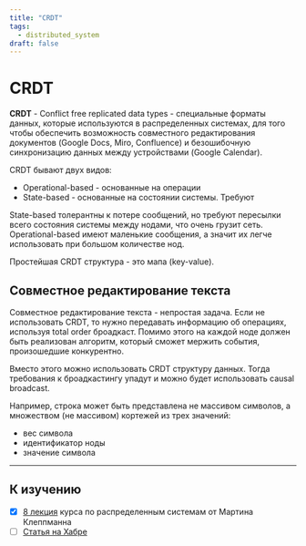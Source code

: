 ```yaml
---
title: "CRDT"
tags:
  - distributed_system
draft: false
---
```


# CRDT

**CRDT** - Conflict free replicated data types - специальные форматы данных, которые используются в распределенных системах, для того чтобы обеспечить возможность совместного редактирования документов (Google Docs, Miro, Confluence) и безошибочную синхронизацию данных между устройствами (Google Calendar).

CRDT бывают двух видов:
- Operational-based - основанные на операции
- State-based - основанные на состоянии системы. Требуют 

State-based толерантны к потере сообщений, но требуют пересылки всего состояния системы между нодами, что очень грузит сеть.
Operational-based имеют маленькие сообщения, а значит их легче использовать при большом количестве нод.

Простейшая CRDT структура - это мапа (key-value).


## Совместное редактирование текста
Совместное редактирование текста - непростая задача.
Если не использовать CRDT, то нужно передавать информацию об операциях, используя total order броадкаст.
Помимо этого на каждой ноде должен быть реализован алгоритм, который сможет мержить события, произошедшие конкурентно.

Вместо этого можно использовать CRDT структуру данных.
Тогда требования к броадкастингу упадут и можно будет использовать causal broadcast.

Например, строка может быть представлена не массивом символов, а множеством (не массивом) кортежей из трех значений: 
- вес символа
- идентификатор ноды
- значение символа


---
## К изучению
- [X] [8 лекция](https://www.youtube.com/watch?v=OqqliwwG0SM&list=PLeKd45zvjcDFUEv_ohr_HdUFe97RItdiB&index=27&ab_channel=MartinKleppmann) курса по распределенным системам от Мартина Клеппманна
- [ ] [Статья на Хабре](https://habr.com/ru/post/418897/)